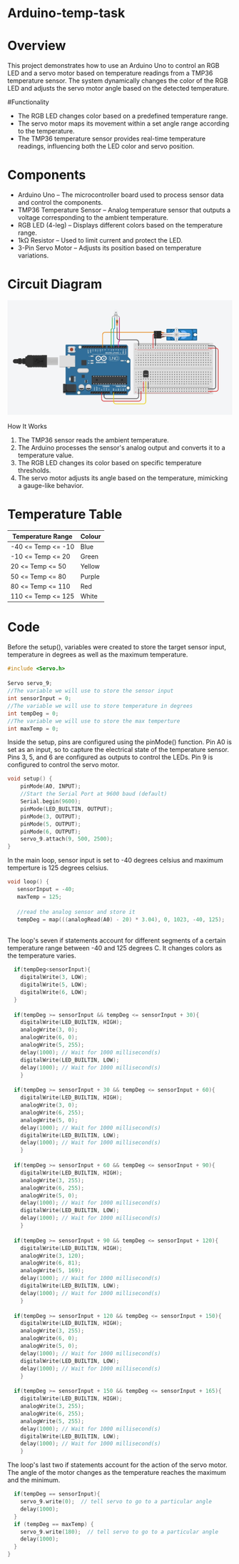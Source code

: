# Arduino-temp-task

# Overview
This project demonstrates how to use an Arduino Uno to control an RGB LED and a servo motor based on temperature readings from a TMP36 temperature sensor. The system dynamically changes the color of the RGB LED and adjusts the servo motor angle based on the detected temperature.

#Functionality
- The RGB LED changes color based on a predefined temperature range.
- The servo motor maps its movement within a set angle range according to the temperature.
- The TMP36 temperature sensor provides real-time temperature readings, influencing both the LED color and servo position.

# Components 
- Arduino Uno – The microcontroller board used to process sensor data and control the components.
- TMP36 Temperature Sensor – Analog temperature sensor that outputs a voltage corresponding to the ambient temperature.
- RGB LED (4-leg) – Displays different colors based on the temperature range.
- 1kΩ Resistor – Used to limit current and protect the LED.
- 3-Pin Servo Motor – Adjusts its position based on temperature variations.

# Circuit Diagram 
![circuit Design](./images/cansat_circuit.jpg)

How It Works
1. The TMP36 sensor reads the ambient temperature.
2. The Arduino processes the sensor's analog output and converts it to a temperature value.
3. The RGB LED changes its color based on specific temperature thresholds.
4. The servo motor adjusts its angle based on the temperature, mimicking a gauge-like behavior.

# Temperature Table
                    
Temperature Range  | Colour
------------- | -------------
-40 <= Temp <= -10  | Blue
-10 <= Temp <= 20   |  Green
20 <= Temp <= 50    | Yellow
50 <= Temp <= 80  | Purple
80 <= Temp <= 110  | Red
110 <= Temp <= 125  | White

# Code 

Before the setup(), variables were created to store the target sensor input, temperature in degrees as well as the maximum temperature.

```C++
#include <Servo.h>

Servo servo_9;
//The variable we will use to store the sensor input
int sensorInput = 0;
//The variable we will use to store temperature in degrees
int tempDeg = 0; 
//The variable we will use to store the max temperture 
int maxTemp = 0;
```
Inside the setup, pins are configured using the pinMode() function. Pin A0 is set as an input, so to capture the electrical state of the temperature sensor. Pins 3, 5, and 6 are configured as outputs to control the LEDs. Pin 9 is configured to control the servo motor.

```C++
void setup() {
  	pinMode(A0, INPUT);
	//Start the Serial Port at 9600 baud (default)
	Serial.begin(9600);
	pinMode(LED_BUILTIN, OUTPUT);
    pinMode(3, OUTPUT);
  	pinMode(5, OUTPUT);
  	pinMode(6, OUTPUT);
  	servo_9.attach(9, 500, 2500);
}
```
In the main loop, sensor input is set to -40 degrees celsius and maximum temperture is 125 degrees celsius.

```C++
void loop() {
   sensorInput = -40;
   maxTemp = 125;
   
   //read the analog sensor and store it
   tempDeg = map(((analogRead(A0) - 20) * 3.04), 0, 1023, -40, 125);
    
```
The loop's seven if statements account for different segments of a certain temperature range between -40 and 125 degrees C. It changes colors as the temperature varies.
```C++
  if(tempDeg<sensorInput){
    digitalWrite(3, LOW);
    digitalWrite(5, LOW);
    digitalWrite(6, LOW);
  }
  
  if(tempDeg >= sensorInput && tempDeg <= sensorInput + 30){
    digitalWrite(LED_BUILTIN, HIGH);
  	analogWrite(3, 0);
  	analogWrite(6, 0);
  	analogWrite(5, 255);
  	delay(1000); // Wait for 1000 millisecond(s)
  	digitalWrite(LED_BUILTIN, LOW);
  	delay(1000); // Wait for 1000 millisecond(s)
	}
  
  if(tempDeg >= sensorInput + 30 && tempDeg <= sensorInput + 60){
    digitalWrite(LED_BUILTIN, HIGH);
  	analogWrite(3, 0);
  	analogWrite(6, 255);
  	analogWrite(5, 0);
  	delay(1000); // Wait for 1000 millisecond(s)
  	digitalWrite(LED_BUILTIN, LOW);
  	delay(1000); // Wait for 1000 millisecond(s)
	}
   
  if(tempDeg >= sensorInput + 60 && tempDeg <= sensorInput + 90){
    digitalWrite(LED_BUILTIN, HIGH);
  	analogWrite(3, 255);
  	analogWrite(6, 255);
  	analogWrite(5, 0);
  	delay(1000); // Wait for 1000 millisecond(s)
  	digitalWrite(LED_BUILTIN, LOW);
  	delay(1000); // Wait for 1000 millisecond(s)
	}
   
  if(tempDeg >= sensorInput + 90 && tempDeg <= sensorInput + 120){
    digitalWrite(LED_BUILTIN, HIGH);
  	analogWrite(3, 120);
  	analogWrite(6, 81);
  	analogWrite(5, 169);
  	delay(1000); // Wait for 1000 millisecond(s)
  	digitalWrite(LED_BUILTIN, LOW);
  	delay(1000); // Wait for 1000 millisecond(s)
	}
  
  if(tempDeg >= sensorInput + 120 && tempDeg <= sensorInput + 150){
    digitalWrite(LED_BUILTIN, HIGH);
  	analogWrite(3, 255);
  	analogWrite(6, 0);
  	analogWrite(5, 0);
  	delay(1000); // Wait for 1000 millisecond(s)
  	digitalWrite(LED_BUILTIN, LOW);
  	delay(1000); // Wait for 1000 millisecond(s)
	}
  
  if(tempDeg >= sensorInput + 150 && tempDeg <= sensorInput + 165){
    digitalWrite(LED_BUILTIN, HIGH);
  	analogWrite(3, 255);
  	analogWrite(6, 255);
  	analogWrite(5, 255);
  	delay(1000); // Wait for 1000 millisecond(s)
  	digitalWrite(LED_BUILTIN, LOW);
  	delay(1000); // Wait for 1000 millisecond(s)
	}
```
The loop's last two if statements account for the action of the servo motor. The angle of the motor changes as the temperature reaches the maximum and the minimum.

```C++
  if(tempDeg == sensorInput){
    servo_9.write(0);  // tell servo to go to a particular angle
  	delay(1000);
  }
  if (tempDeg == maxTemp) {
    servo_9.write(180);  // tell servo to go to a particular angle
  	delay(1000);
  } 
} 
```






 


